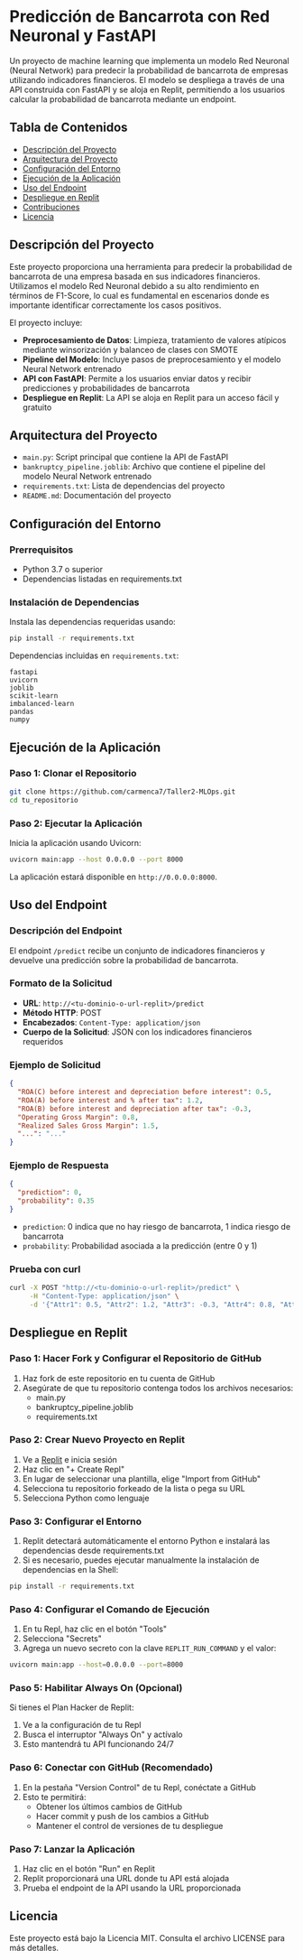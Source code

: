
# Predicción de Bancarrota con Red Neuronal y FastAPI

Un proyecto de machine learning que implementa un modelo Red Neuronal (Neural Network) para predecir la probabilidad de bancarrota de empresas utilizando indicadores financieros. El modelo se despliega a través de una API construida con FastAPI y se aloja en Replit, permitiendo a los usuarios calcular la probabilidad de bancarrota mediante un endpoint.

## Tabla de Contenidos

- [Descripción del Proyecto](#descripción-del-proyecto)
- [Arquitectura del Proyecto](#arquitectura-del-proyecto)
- [Configuración del Entorno](#configuración-del-entorno)
- [Ejecución de la Aplicación](#ejecución-de-la-aplicación)
- [Uso del Endpoint](#uso-del-endpoint)
- [Despliegue en Replit](#despliegue-en-replit)
- [Contribuciones](#contribuciones)
- [Licencia](#licencia)

## Descripción del Proyecto

Este proyecto proporciona una herramienta para predecir la probabilidad de bancarrota de una empresa basada en sus indicadores financieros. Utilizamos el modelo Red Neuronal debido a su alto rendimiento en términos de F1-Score, lo cual es fundamental en escenarios donde es importante identificar correctamente los casos positivos.

El proyecto incluye:

- **Preprocesamiento de Datos**: Limpieza, tratamiento de valores atípicos mediante winsorización y balanceo de clases con SMOTE
- **Pipeline del Modelo**: Incluye pasos de preprocesamiento y el modelo Neural Network entrenado
- **API con FastAPI**: Permite a los usuarios enviar datos y recibir predicciones y probabilidades de bancarrota
- **Despliegue en Replit**: La API se aloja en Replit para un acceso fácil y gratuito

## Arquitectura del Proyecto

- `main.py`: Script principal que contiene la API de FastAPI
- `bankruptcy_pipeline.joblib`: Archivo que contiene el pipeline del modelo Neural Network entrenado
- `requirements.txt`: Lista de dependencias del proyecto
- `README.md`: Documentación del proyecto

## Configuración del Entorno

### Prerrequisitos

- Python 3.7 o superior
- Dependencias listadas en requirements.txt

### Instalación de Dependencias

Instala las dependencias requeridas usando:

```bash
pip install -r requirements.txt
```

Dependencias incluidas en `requirements.txt`:

```
fastapi
uvicorn
joblib
scikit-learn
imbalanced-learn
pandas
numpy
```

## Ejecución de la Aplicación

### Paso 1: Clonar el Repositorio

```bash
git clone https://github.com/carmenca7/Taller2-MLOps.git
cd tu_repositorio
```

### Paso 2: Ejecutar la Aplicación

Inicia la aplicación usando Uvicorn:

```bash
uvicorn main:app --host 0.0.0.0 --port 8000
```

La aplicación estará disponible en `http://0.0.0.0:8000`.

## Uso del Endpoint

### Descripción del Endpoint

El endpoint `/predict` recibe un conjunto de indicadores financieros y devuelve una predicción sobre la probabilidad de bancarrota.

### Formato de la Solicitud

- **URL**: `http://<tu-dominio-o-url-replit>/predict`
- **Método HTTP**: POST
- **Encabezados**: `Content-Type: application/json`
- **Cuerpo de la Solicitud**: JSON con los indicadores financieros requeridos

### Ejemplo de Solicitud

```json
{
  "ROA(C) before interest and depreciation before interest": 0.5,
  "ROA(A) before interest and % after tax": 1.2,
  "ROA(B) before interest and depreciation after tax": -0.3,
  "Operating Gross Margin": 0.8,
  "Realized Sales Gross Margin": 1.5,
  "...": "..."
}
```

### Ejemplo de Respuesta

```json
{
  "prediction": 0,
  "probability": 0.35
}
```

- `prediction`: 0 indica que no hay riesgo de bancarrota, 1 indica riesgo de bancarrota
- `probability`: Probabilidad asociada a la predicción (entre 0 y 1)

### Prueba con curl

```bash
curl -X POST "http://<tu-dominio-o-url-replit>/predict" \
     -H "Content-Type: application/json" \
     -d '{"Attr1": 0.5, "Attr2": 1.2, "Attr3": -0.3, "Attr4": 0.8, "Attr5": 1.5, "...": "..."}'
```

## Despliegue en Replit

### Paso 1: Hacer Fork y Configurar el Repositorio de GitHub
1. Haz fork de este repositorio en tu cuenta de GitHub
2. Asegúrate de que tu repositorio contenga todos los archivos necesarios:
   - main.py
   - bankruptcy_pipeline.joblib
   - requirements.txt

### Paso 2: Crear Nuevo Proyecto en Replit
1. Ve a [Replit](https://replit.com) e inicia sesión
2. Haz clic en "+ Create Repl"
3. En lugar de seleccionar una plantilla, elige "Import from GitHub"
4. Selecciona tu repositorio forkeado de la lista o pega su URL
5. Selecciona Python como lenguaje

### Paso 3: Configurar el Entorno
1. Replit detectará automáticamente el entorno Python e instalará las dependencias desde requirements.txt
2. Si es necesario, puedes ejecutar manualmente la instalación de dependencias en la Shell:
```bash
pip install -r requirements.txt
```

### Paso 4: Configurar el Comando de Ejecución
1. En tu Repl, haz clic en el botón "Tools"
2. Selecciona "Secrets"
3. Agrega un nuevo secreto con la clave `REPLIT_RUN_COMMAND` y el valor:
```bash
uvicorn main:app --host=0.0.0.0 --port=8000
```

### Paso 5: Habilitar Always On (Opcional)
Si tienes el Plan Hacker de Replit:
1. Ve a la configuración de tu Repl
2. Busca el interruptor "Always On" y actívalo
3. Esto mantendrá tu API funcionando 24/7

### Paso 6: Conectar con GitHub (Recomendado)
1. En la pestaña "Version Control" de tu Repl, conéctate a GitHub
2. Esto te permitirá:
   - Obtener los últimos cambios de GitHub
   - Hacer commit y push de los cambios a GitHub
   - Mantener el control de versiones de tu despliegue

### Paso 7: Lanzar la Aplicación
1. Haz clic en el botón "Run" en Replit
2. Replit proporcionará una URL donde tu API está alojada
3. Prueba el endpoint de la API usando la URL proporcionada

## Licencia

Este proyecto está bajo la Licencia MIT. Consulta el archivo LICENSE para más detalles.
